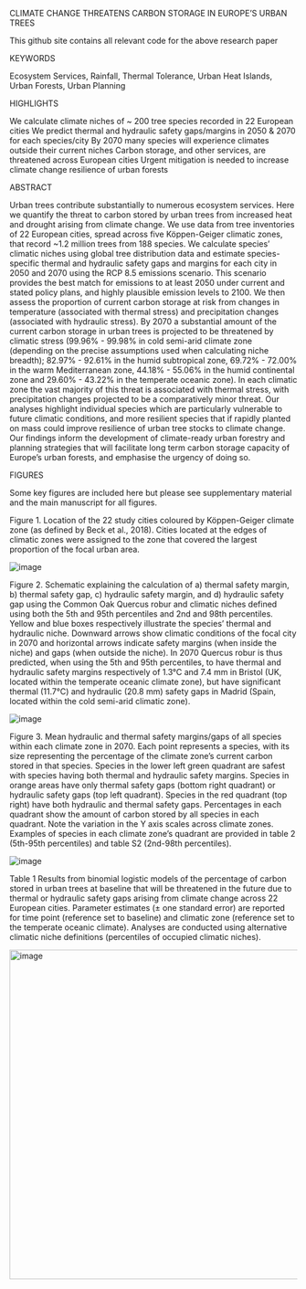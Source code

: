 CLIMATE CHANGE THREATENS CARBON STORAGE IN EUROPE’S URBAN TREES

This github site contains all relevant code for the above research paper 

KEYWORDS

Ecosystem Services, Rainfall, Thermal Tolerance, Urban Heat Islands, Urban Forests, Urban Planning

HIGHLIGHTS

We calculate climate niches of ~ 200 tree species recorded in 22 European cities
We predict thermal and hydraulic safety gaps/margins in 2050 & 2070 for each species/city
By 2070 many species will experience climates outside their current niches 
Carbon storage, and other services, are threatened across European cities 
Urgent mitigation is needed to increase climate change resilience of urban forests


ABSTRACT 

Urban trees contribute substantially to numerous ecosystem services. Here we quantify the threat to carbon stored by urban trees from increased heat and drought arising from climate change. We use data from tree inventories of 22 European cities, spread across five Köppen-Geiger climatic zones, that record ~1.2 million trees from 188 species. We calculate species’ climatic niches using global tree distribution data and estimate species-specific thermal and hydraulic safety gaps and margins for each city in 2050 and 2070 using the RCP 8.5 emissions scenario. This scenario provides the best match for emissions to at least 2050 under current and stated policy plans, and highly plausible emission levels to 2100.  We then assess the proportion of current carbon storage at risk from changes in temperature (associated with thermal stress) and precipitation changes (associated with hydraulic stress). By 2070 a substantial amount of the current carbon storage in urban trees is projected to be threatened by climatic stress (99.96% - 99.98% in cold semi-arid climate zone (depending on the precise assumptions used when calculating niche breadth); 82.97% - 92.61% in the humid subtropical zone, 69.72% - 72.00% in the warm Mediterranean zone, 44.18% - 55.06% in the humid continental zone and 29.60% - 43.22% in the temperate oceanic zone). In each climatic zone the vast majority of this threat is associated with thermal stress, with precipitation changes projected to be a comparatively minor threat. Our analyses highlight individual species which are particularly vulnerable to future climatic conditions, and more resilient species that if rapidly planted on mass could improve resilience of urban tree stocks to climate change.  Our findings inform the development of climate-ready urban forestry and planning strategies that will facilitate long term carbon storage capacity of Europe’s urban forests, and emphasise the urgency of doing so. 	

FIGURES

Some key figures are included here but please see supplementary material and the main manuscript for all figures. 

Figure 1. Location of the 22 study cities coloured by Köppen-Geiger climate zone (as defined by Beck et al., 2018). Cities located at the edges of climatic zones were assigned to the zone that covered the largest proportion of the focal urban area. 

![image](https://github.com/GeorgeLloyd300/Climate-change-and-European-urban-trees/assets/95752066/d18bd22d-88c8-4832-bc7d-0b6cf1192100)


Figure 2. Schematic explaining the calculation of a) thermal safety margin, b) thermal safety gap, c) hydraulic safety margin, and d) hydraulic safety gap using the Common Oak Quercus robur and climatic niches defined using both the 5th and 95th percentiles and 2nd and 98th percentiles. Yellow and blue boxes respectively illustrate the species’ thermal and hydraulic niche. Downward arrows show climatic conditions of the focal city in 2070 and horizontal arrows indicate safety margins (when inside the niche) and gaps (when outside the niche). In 2070 Quercus robur is thus predicted, when using the 5th and 95th percentiles, to have thermal and hydraulic safety margins respectively of 1.3°C and 7.4 mm in Bristol (UK, located within the temperate oceanic climate zone), but have significant thermal (11.7°C) and hydraulic (20.8 mm) safety gaps in Madrid (Spain, located within the cold semi-arid climatic zone). 

![image](https://github.com/GeorgeLloyd300/Climate-change-and-European-urban-trees/assets/95752066/872b8322-5d3b-4201-95ff-a62149ced892)


Figure 3. Mean hydraulic and thermal safety margins/gaps of all species within each climate zone in 2070. Each point represents a species, with its size representing the percentage of the climate zone’s current carbon stored in that species. Species in the lower left green quadrant are safest with species having both thermal and hydraulic safety margins. Species in orange areas have only thermal safety gaps (bottom right quadrant) or hydraulic safety gaps (top left quadrant). Species in the red quadrant (top right) have both hydraulic and thermal safety gaps. Percentages in each quadrant show the amount of carbon stored by all species in each quadrant. Note the variation in the Y axis scales across climate zones. Examples of species in each climate zone’s quadrant are provided in table 2 (5th-95th percentiles) and table S2 (2nd-98th percentiles). 

![image](https://github.com/GeorgeLloyd300/Climate-change-and-European-urban-trees/assets/95752066/282752a5-7beb-4b52-ad4e-08f8d68a5122)


Table 1 Results from binomial logistic models of the percentage of carbon stored in urban trees at baseline that will be threatened in the future due to thermal or hydraulic safety gaps arising from climate change across 22 European cities. Parameter estimates (± one standard error) are reported for time point (reference set to baseline) and climatic zone (reference set to the temperate oceanic climate). Analyses are conducted using alternative climatic niche definitions (percentiles of occupied climatic niches). 

<img width="577" alt="image" src="https://github.com/GeorgeLloyd300/Climate-change-and-European-urban-trees/assets/95752066/49de666f-dbe9-4e8b-9d9c-91b096c0db8a">



